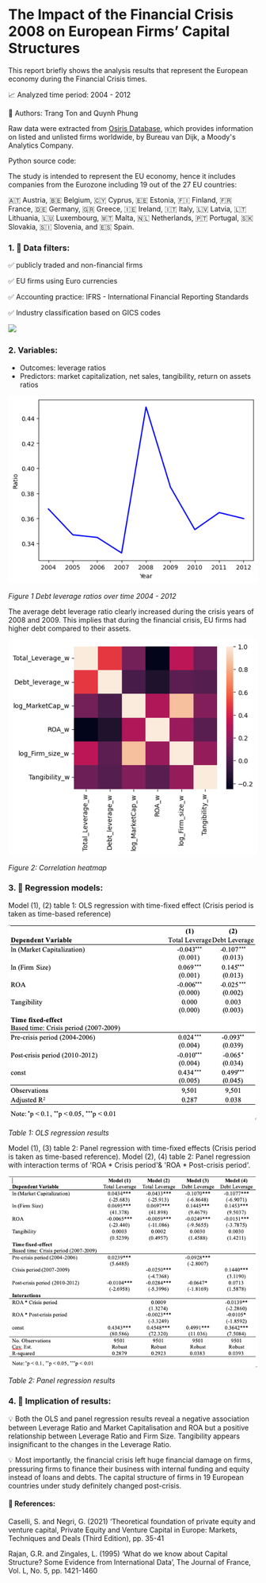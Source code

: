 # The Impact of the Financial Crisis 2008 on European Firms’ Capital Structures

This report briefly shows the analysis results that represent the European economy during the Financial Crisis times.

📈 Analyzed time period: 2004 - 2012

👭 Authors: Trang Ton and Quynh Phung

Raw data were extracted from [Osiris Database](https://www.bvdinfo.com/en-gb/our-products/data/international/osiris), which provides information on listed and unlisted firms worldwide, by Bureau van Dijk, a Moody's Analytics Company.

Python source code:

The study is intended to represent the EU economy, hence it includes companies from the Eurozone including 19 out of the 27 EU countries: 

🇦🇹 Austria, 🇧🇪 Belgium, 🇨🇾 Cyprus, 🇪🇪 Estonia, 🇫🇮 Finland, 🇫🇷 France, 🇩🇪 Germany, 🇬🇷 Greece, 🇮🇪 Ireland, 🇮🇹 Italy, 🇱🇻 Latvia, 🇱🇹 Lithuania, 🇱🇺 Luxembourg, 🇲🇹 Malta, 🇳🇱 Netherlands, 🇵🇹 Portugal, 🇸🇰 Slovakia, 🇸🇮 Slovenia, and 🇪🇸 Spain.

### 1. 🔎 Data filters:
✅ publicly traded and non-financial firms

✅ EU firms using Euro currencies

✅ Accounting practice: IFRS - International Financial Reporting Standards

✅ Industry classification based on GICS codes

![](Industry.png)

### 2. Variables:
* Outcomes: leverage ratios
* Predictors: market capitalization, net sales, tangibility, return on assets ratios

![](Assets/DebtLeverageGraph.png)

*Figure 1 Debt leverage ratios over time 2004 - 2012*

The average debt leverage ratio clearly increased during the crisis years of 2008 and 2009. This implies that during the financial crisis, EU firms had higher debt compared to their assets.

![](Assets/CorrelationHeatmap.png)

*Figure 2: Correlation heatmap*

### 3. 🔑 Regression models:

Model (1), (2) table 1: OLS regression with time-fixed effect (Crisis period is taken as time-based reference)

![](Assets/Table1.png)

*Table 1: OLS regression results*

Model (1), (3) table 2: Panel regression with time-fixed effects (Crisis period is taken as time-based reference). Model (2), (4) table 2: Panel regression with interaction terms of 'ROA * Crisis period'& 'ROA * Post-crisis period'.

![](Assets/Table2.png)

*Table 2: Panel regression results*

### 4. 🚀 Implication of results:

💡 Both the OLS and panel regression results reveal a negative association between Leverage Ratio and Market Capitalisation and ROA but a positive relationship between Leverage Ratio and Firm Size. Tangibility appears insignificant to the changes in the Leverage Ratio. 

💡 Most importantly, the financial crisis left huge financial damage on firms, pressuring firms to finance their business with internal funding and equity instead of loans and debts. The capital structure of firms in 19 European countries under study definitely changed post-crisis.

#### 📖 References:
Caselli, S. and Negri, G. (2021) ‘Theoretical foundation of private equity and venture capital, Private Equity and Venture Capital in Europe: Markets, Techniques and Deals (Third Edition), pp. 35-41

Rajan, G.R. and Zingales, L. (1995) ‘What do we know about Capital Structure? Some Evidence from International Data’, The Journal of France, Vol. L, No. 5, pp. 1421-1460









